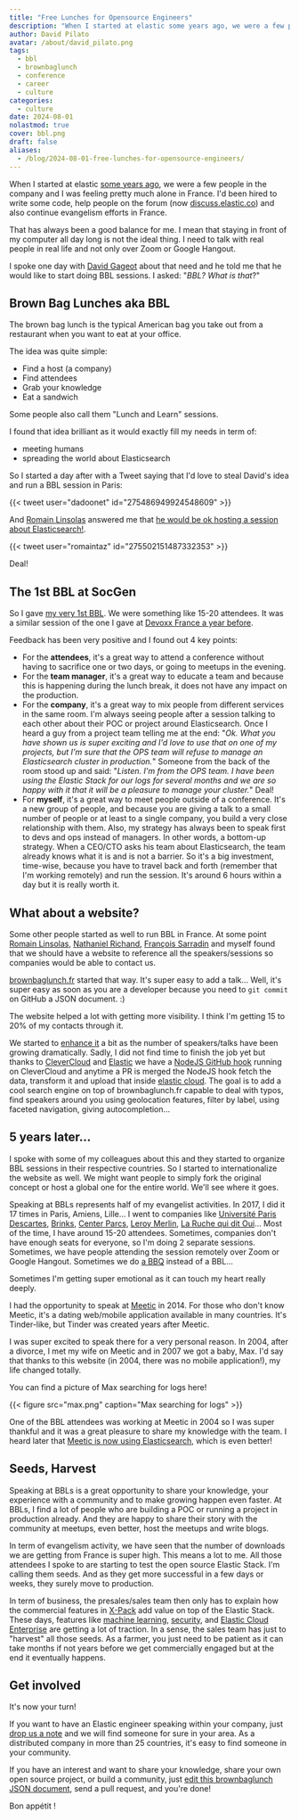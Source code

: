 ```yaml
---
title: "Free Lunches for Opensource Engineers"
description: "When I started at elastic some years ago, we were a few people in the company and I was feeling pretty much alone in France. I found a way to share my passion, meet new people and help them to get started with Elasticsearch. That's called BBLs."
author: David Pilato
avatar: /about/david_pilato.png
tags:
  - bbl
  - brownbaglunch
  - conference
  - career
  - culture
categories:
  - culture
date: 2024-08-01
nolastmod: true
cover: bbl.png
draft: false
aliases:
  - /blog/2024-08-01-free-lunches-for-opensource-engineers/
---
```


When I started at elastic [some years ago](https://www.elastic.co/blog/welcome-david), we were a few people in the company and I was feeling pretty much alone in France. I&apos;d been hired to write some code, help people on the forum (now [discuss.elastic.co](https://discuss.elastic.co/)) and also continue evangelism efforts in France.

<!--more-->

That has always been a good balance for me. I mean that staying in front of my computer all day long is not the ideal thing. I need to talk with real people in real life and not only over Zoom or Google Hangout.

I spoke one day with [David Gageot](https://github.com/dgageot) about that need and he told me that he would like to start doing BBL sessions. I asked: "*BBL? What is that*?"

## Brown Bag Lunches aka BBL

The brown bag lunch is the typical American bag you take out from a restaurant when you want to eat at your office.

The idea was quite simple:

- Find a host (a company)
- Find attendees
- Grab your knowledge
- Eat a sandwich

Some people also call them "Lunch and Learn" sessions.

I found that idea brilliant as it would exactly fill my needs in term of:

- meeting humans
- spreading the world about Elasticsearch

So I started a day after with a Tweet saying that I'd love to steal David's idea and run a BBL session in Paris:

{{< tweet user="dadoonet" id="275486949924548609" >}}

And [Romain Linsolas](https://github.com/linsolas) answered me that [he would be ok hosting a session about Elasticsearch!](https://twitter.com/romaintaz/status/275502151487332353).

{{< tweet user="romaintaz" id="275502151487332353" >}}

Deal!

## The 1st BBL at SocGen

So I gave [my very 1st BBL](https://twitter.com/romaintaz/status/288968491892088832). We were something like 15-20 attendees. It was a similar session of the one I gave at [Devoxx France a year before](https://www.youtube.com/watch?v=sxWTPruEWRU).

Feedback has been very positive and I found out 4 key points:

- For the **attendees**, it&apos;s a great way to attend a conference without having to sacrifice one or two days, or going to meetups in the evening.
- For the **team manager**, it&apos;s a great way to educate a team and because this is happening during the lunch break, it does not have any impact on the production.
- For the **company**, it&apos;s a great way to mix people from different services in the same room. I&apos;m always seeing people after a session talking to each other about their POC or project around Elasticsearch. Once I heard a guy from a project team telling me at the end: "*Ok. What you have shown us is super exciting and I&apos;d love to use that on one of my projects, but I&apos;m sure that the OPS team will refuse to manage an Elasticsearch cluster in production.*" Someone from the back of the room stood up and said: "*Listen. I&apos;m from the OPS team. I have been using the Elastic Stack for our logs for several months and we are so happy with it that it will be a pleasure to manage your cluster.*" Deal!
- For **myself**, it&apos;s a great way to meet people outside of a conference. It&apos;s a new group of people, and because you are giving a talk to a small number of people or at least to a single company, you build a very close relationship with them. Also, my strategy has always been to speak first to devs and ops instead of managers. In other words, a bottom-up strategy. When a CEO/CTO asks his team about Elasticsearch, the team already knows what it is and is not a barrier. So it&apos;s a big investment, time-wise, because you have to travel back and forth (remember that I&apos;m working remotely) and run the session. It&apos;s around 6 hours within a day but it is really worth it.

## What about a website?

Some other people started as well to run BBL in France. At some point [Romain Linsolas](https://github.com/linsolas), [Nathaniel Richand](https://github.com/nrichand), [Fran&#xE7;ois Sarradin](https://github.com/fsarradin) and myself found that we should have a website to reference all the speakers/sessions so companies would be able to contact us.

[brownbaglunch.fr](http://www.brownbaglunch.fr/) started that way. It&apos;s super easy to add a talk&#x2026; Well, it&apos;s super easy as soon as you are a developer because you need to `git commit` on GitHub a JSON document. :)

The website helped a lot with getting more visibility. I think I&apos;m getting 15 to 20% of my contacts through it.

We started to [enhance it](https://github.com/brownbaglunch/BrownBagLunch/pull/342) a bit as the number of speakers/talks have been growing dramatically. Sadly, I did not find time to finish the job yet but thanks to [CleverCloud](https://www.clever-cloud.com/) and [Elastic](https://elastic.co/) we have a [NodeJS GitHub hook](https://github.com/brownbaglunch/webhook) running on CleverCloud and anytime a PR is merged the NodeJS hook fetch the data, transform it and upload that inside [elastic cloud](https://cloud.elastic.co/). The goal is to add a cool search engine on top of brownbaglunch.fr capable to deal with typos, find speakers around you using geolocation features, filter by label, using faceted navigation, giving autocompletion&#x2026;

## 5 years later&#x2026;

I spoke with some of my colleagues about this and they started to organize BBL sessions in their respective countries. So I started to internationalize the website as well. We might want people to simply fork the original concept or host a global one for the entire world. We&apos;ll see where it goes.

Speaking at BBLs represents half of my evangelist activities. In 2017, I did it 17 times in Paris, Amiens, Lille&#x2026; I went to companies like [Universit&#xE9; Paris Descartes](https://twitter.com/dadoonet/status/833988800749658112), [Brinks](https://twitter.com/dadoonet/status/834844920133382145), [Center Parcs](https://twitter.com/dadoonet/status/869489728915218432), [Leroy Merlin](https://twitter.com/dadoonet/status/872767269880967168), [La Ruche qui dit Oui](https://twitter.com/dadoonet/status/884392325207740417)&#x2026;
Most of the time, I have around 15-20 attendees. Sometimes, companies don&apos;t have enough seats for everyone, so I&apos;m doing 2 separate sessions.
Sometimes, we have people attending the session remotely over Zoom or Google Hangout. Sometimes we do [a BBQ](https://twitter.com/dadoonet/status/642276926229491712) instead of a BBL&#x2026;

Sometimes I&apos;m getting super emotional as it can touch my heart really deeply.

I had the opportunity to speak at [Meetic](https://www.meetic.fr/) in 2014. For those who don&apos;t know Meetic, it&apos;s a dating web/mobile application available in many countries. It&apos;s Tinder-like, but Tinder was created years after Meetic.

I was super excited to speak there for a very personal reason. In 2004, after a divorce, I met my wife on Meetic and in 2007 we got a baby, Max. I&apos;d say that thanks to this website (in 2004, there was no mobile application!), my life changed totally.

You can find a picture of Max searching for logs here!

{{< figure src="max.png" caption="Max searching for logs" >}}

One of the BBL attendees was working at Meetic in 2004 so I was super thankful and it was a great pleasure to share my knowledge with the team.
I heard later that [Meetic is now using Elasticsearch](https://event.afup.org/forumphp2017-interview-sebastien-le-gall/), which is even better!

## Seeds, Harvest

Speaking at BBLs is a great opportunity to share your knowledge, your experience with a community and to make growing happen even faster. At BBLs, I find a lot of people who are building a POC or running a project in production already. And they are happy to share their story with the community at meetups, even better, host the meetups and write blogs.

In term of evangelism activity, we have seen that the number of downloads we are getting from France is super high. This means a lot to me. All those attendees I spoke to are starting to test the open source Elastic Stack. I&apos;m calling them seeds. And as they get more successful in a few days or weeks, they surely move to production.

In term of business, the presales/sales team then only has to explain how the commercial features in [X-Pack](https://www.elastic.co/products/x-pack) add value on top of the Elastic Stack.  These days, features like [machine learning](https://www.elastic.co/products/x-pack/machine-learning), [security](https://www.elastic.co/products/x-pack/security), and [Elastic Cloud Enterprise](https://www.elastic.co/cloud/enterprise) are getting a lot of traction. In a sense, the sales team has just to "harvest" all those seeds.
As a farmer, you just need to be patient as it can take months if not years before we get commercially engaged but at the end it eventually happens.

## Get involved

It&apos;s now your turn!

If you want to have an Elastic engineer speaking within your company, just [drop us a note](https://www.elastic.co/community/contact) and we will find someone for sure in your area. As a distributed company in more than 25 countries, it&apos;s easy to find someone in your community.

If you have an interest and want to share your knowledge, share your own open source project, or build a community, just [edit this brownbaglunch JSON document](https://github.com/brownbaglunch/bblfr_data/edit/gh-pages/baggers.js), send a pull request, and you&apos;re done!

Bon app&#xE9;tit !

